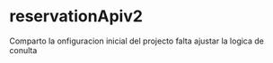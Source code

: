 # reservationApiv2

Comparto la onfiguracion inicial del projecto falta ajustar la logica de conulta
